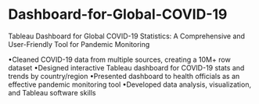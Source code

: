 # Dashboard-for-Global-COVID-19
Tableau Dashboard for Global COVID-19 Statistics: A Comprehensive and User-Friendly Tool for Pandemic Monitoring

•Cleaned COVID-19 data from multiple sources, creating a 10M+ row dataset
•Designed interactive Tableau dashboard for COVID-19 stats and trends by country/region
•Presented dashboard to health officials as an effective pandemic monitoring tool
•Developed data analysis, visualization, and Tableau software skills



